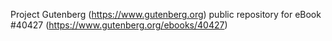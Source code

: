 Project Gutenberg (https://www.gutenberg.org) public repository for eBook #40427 (https://www.gutenberg.org/ebooks/40427)
